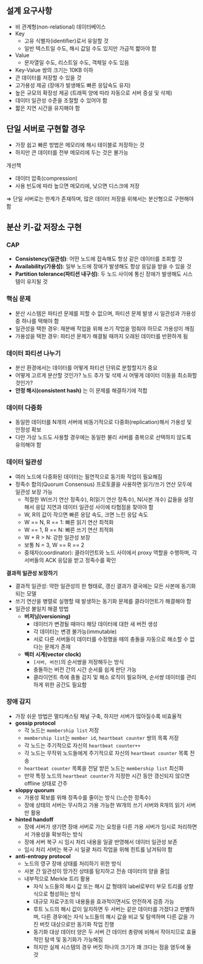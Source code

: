 ## 설계 요구사항

- 비 관계형(non-relational) 데이터베이스
- Key
  - 고유 식별자(identifier)로서 유일할 것
  - 일반 텍스트일 수도, 해시 값일 수도 있지만 가급적 짧아야 함
- Value
  - 문자열일 수도, 리스트일 수도, 객체일 수도 있음
- Key-Value 쌍의 크기는 10KB 이하
- 큰 데이터를 저장할 수 있을 것
- 고가용성 제공 (장애가 발생해도 빠른 응답속도 유지)
- 높은 규모의 확장성 제공 (트래픽 양에 따라 자동으로 서버 증설 및 삭제)
- 데이터 일관성 수준을 조절할 수 있어야 함
- 짧은 지연 시간을 유지해야 함

## 단일 서버로 구현할 경우

- 가장 쉽고 빠른 방법은 메모리에 해시 테이블로 저장하는 것
- 하지만 큰 데이터를 전부 메모리에 두는 것은 불가능

개선책

- 데이터 압축(compression)
- 사용 빈도에 따라 높으면 메모리에, 낮으면 디스크에 저장

⇒ 단일 서버로는 한계가 존재하며, 많은 데이터 저장을 위해서는 분산형으로 구현해야 함

## 분산 키-값 저장소 구현

### CAP

- **Consistency(일관성)**: 어떤 노드에 접속해도 항상 같은 데이터를 조회할 것
- **Availability(가용성)**: 일부 노드에 장애가 발생해도 항상 응답을 받을 수 있을 것
- **Partition tolerance(파티션 내구성)**: 두 노드 사이에 통신 장애가 발생해도 시스템이 유지될 것

### 핵심 문제

- 분산 시스템은 파티션 문제를 피할 수 없으며, 파티션 문제 발생 시 일관성과 가용성 중 하나를 택해야 함
- 일관성을 택한 경우: 재분배 작업을 위해 쓰기 작업을 멈춰야 하므로 가용성이 깨짐
- 가용성을 택한 경우: 파티션 문제가 해결될 때까지 오래된 데이터를 반환하게 됨

### 데이터 파티션 나누기

- 분산 환경에서는 데이터를 어떻게 파티션 단위로 분할할지가 중요
- 어떻게 고르게 분산할 것인가? 노드 추가 및 삭제 시 어떻게 데이터 이동을 최소화할 것인가?
- **안정 해시(consistent hash)** 는 이 문제를 해결하기에 적합

### 데이터 다중화

- 동일한 데이터를 N개의 서버에 비동기적으로 다중화(replication)해서 가용성 및 안정성 확보
- 다만 가상 노드도 사용할 경우에는 동일한 물리 서버를 중복으로 선택하지 않도록 유의해야 함

### 데이터 일관성

- 여러 노드에 다중화된 데이터는 필연적으로 동기화 작업이 필요해짐
- 정족수 합의(Quorum Consensus) 프로토콜을 사용하면 읽기/쓰기 연산 모두에 일관성 보장 가능
  - 적절한 W(쓰기 연산 정족수), R(읽기 연산 정족수), N(사본 개수) 값들을 설정해서 응답 지연과 데이터 일관성 사이에 타협점을 찾아야 함
  - W, R의 값이 작으면 빠른 응답 속도, 크면 느린 응답 속도
  - W == N, R == 1: 빠른 읽기 연산 최적화
  - W == 1, R == N: 빠른 쓰기 연산 최적화
  - W + R > N: 강한 일관성 보장
  - 보통 N = 3, W == R == 2
  - 중재자(coordinator): 클라이언트와 노드 사이에서 proxy 역할을 수행하며, 각 서버들의 ACK 응답을 받고 정족수를 확인

**결과적 일관성 보장하기**

- 결과적 일관성: 약한 일관성의 한 형태로, 갱신 결과가 결국에는 모든 사본에 동기화되는 모델
- 쓰기 연산을 병렬로 실행할 때 발생하는 동기화 문제를 클라이언트가 해결해야 함
- 일관성 불일치 해결 방법
  - **버저닝(versioning)**
    - 데이터가 변경될 때마다 해당 데이터에 대한 새 버전 생성
    - 각 데이터는 변경 불가능(immutable)
    - 서로 다른 서버들이 데이터를 수정했을 때의 충돌을 자동으로 해소할 수 없다는 문제가 존재
  - **벡터 시계(vector clock)**
    - `[서버, 버전]`의 순서쌍을 저장해두는 방식
    - 충돌하는 버전 간의 시간 순서를 쉽게 판단 가능
    - 클라이언트 측에 충돌 감지 및 해소 로직이 필요하며, 순서쌍 데이터를 관리하게 위한 공간도 필요함

### 장애 감지

- 가장 쉬운 방법은 멀티캐스팅 채널 구축, 하지만 서버가 많아질수록 비효율적
- **gossip protocol**
  - 각 노드는 `membership list` 저장
  - `membership list`는 `member id`, `heartbeat counter` 쌍의 목록 저장
  - 각 노드는 주기적으로 자신의 `heartbeat counter++`
  - 각 노드는 무작위 노드들에게 주기적으로 자신의 `heartbeat counter` 목록 전송
  - `heartbeat counter` 목록을 전달 받은 노드는 `membership list` 최신화
  - 만약 특정 노드의 `heartbeat counter`가 지정한 시간 동안 갱신되지 않으면 offline 상태로 간주
- **sloppy quorum**
  - 가용성 확보를 위해 정족수를 줄이는 방식 (느슨한 정족수)
  - 장애 상태의 서버는 무시하고 가용 가능한 W개의 쓰기 서버와 R개의 읽기 서버만 활용
- **hinted handoff**
  - 장애 서버가 생기면 장애 서버로 가는 요청을 다른 가용 서버가 임시로 처리하면서 가용성을 확보하는 방식
  - 장애 서버 복구 시 임시 처리 내용을 일괄 반영해서 데이터 일관성 보존
  - 임시 처리 서버는 복구 시 일괄 처리 작업을 위해 힌트를 남겨둬야 함
- **anti-entropy protocol**
  - 노드의 영구 장애 상태를 처리하기 위한 방식
  - 사본 간 일관성이 망가진 상태를 탐지하고 전송 데이터의 양을 줄임
  - 내부적으로 Merkle 트리 활용
    - 자식 노드들의 해시 값 또는 해시 값 형태의 label로부터 부모 트리를 상향식으로 형성하는 방식
    - 대규모 자료구조의 내용들을 효과적이면서도 안전하게 검증 가능
    - 루트 노드의 해시 값이 일치하면 두 서버는 같은 데이터를 가졌다고 판별하며, 다른 경우에는 자식 노드들의 해시 값을 비교 및 탐색하며 다른 값을 가진 버킷 대상으로만 동기화 작업 진행
    - 동기화 대상 데이터 양은 두 서버 간 데이터 총량에 비해서 작아지므로 효율적인 탐색 및 동기화가 가능해짐
    - 하지만 실제 시스템의 경우 버킷 하나의 크기가 꽤 크다는 점을 염두에 둘 것
